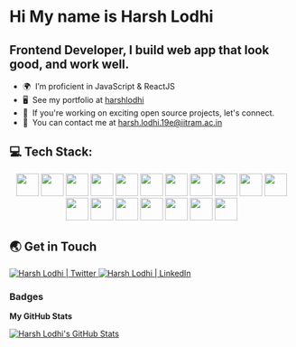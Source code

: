 # Hi My name is Harsh Lodhi

## Frontend Developer, I build web app that look good, and work well.

- 🌍  I’m proficient in JavaScript & ReactJS
- 🖥️  See my portfolio at [harshlodhi](https://harshlodhi.netlify.app)
- 📌  If you're working on exciting open source projects, let's connect.
- 🤝  You can contact me at [harsh.lodhi.19e@iitram.ac.in](mailto:harsh.lodhi.19e@iitram.ac.in)

## 💻 Tech Stack:

<div align="center">

<img src="https://cdn.jsdelivr.net/gh/devicons/devicon/icons/html5/html5-original.svg" width=40 height=40  />
<img src="https://cdn.jsdelivr.net/gh/devicons/devicon/icons/css3/css3-original.svg" width=40 height=40/>
<img src="https://cdn.jsdelivr.net/gh/devicons/devicon/icons/javascript/javascript-original.svg" width=40 height=40/>
<img src="https://cdn.jsdelivr.net/gh/devicons/devicon/icons/java/java-original.svg" width=40 height=40 />          
<img src="https://cdn.jsdelivr.net/gh/devicons/devicon/icons/bootstrap/bootstrap-plain.svg" width=40 height=40/>
<img src="https://cdn.jsdelivr.net/gh/devicons/devicon/icons/tailwindcss/tailwindcss-plain.svg"  width=40 height=40/>
<img src="https://cdn.jsdelivr.net/gh/devicons/devicon/icons/react/react-original.svg" width=40 height=40/>
<img src="https://cdn.jsdelivr.net/gh/devicons/devicon/icons/redux/redux-original.svg" width=40 height=40/>
<img src="https://cdn.jsdelivr.net/gh/devicons/devicon/icons/python/python-original.svg" width=40 height=40 />
<img src="https://cdn.jsdelivr.net/gh/devicons/devicon/icons/mongodb/mongodb-original.svg" width=40 height=40/>
<!-- <img src="https://cdn.jsdelivr.net/gh/devicons/devicon/icons/mysql/mysql-original.svg" width=40 height=40/> -->
<img src="https://cdn.jsdelivr.net/gh/devicons/devicon/icons/npm/npm-original-wordmark.svg" width=40 height=40 />
<img src="https://cdn.jsdelivr.net/gh/devicons/devicon/icons/nodejs/nodejs-plain.svg" width=40 height=40 />
<img src="https://cdn.jsdelivr.net/gh/devicons/devicon/icons/figma/figma-original.svg" width=40 height=40/>
<img src="https://cdn.jsdelivr.net/gh/devicons/devicon/icons/sass/sass-original.svg" width=40 height=40 />    
<img src="https://cdn.jsdelivr.net/gh/devicons/devicon/icons/git/git-original.svg" width=40 height=40/>
<img src="https://cdn.jsdelivr.net/gh/devicons/devicon/icons/linux/linux-original.svg" width=40 height=40 />
<img src="https://cdn.jsdelivr.net/gh/devicons/devicon/icons/vscode/vscode-original.svg" width=40 height=40 />
<img src="https://cdn.jsdelivr.net/gh/devicons/devicon/icons/matlab/matlab-original.svg" width=40 height=40/>

</div>

## 🌏 Get in Touch

<a href="https://twitter.com/Harsh11lodhi">
  <img  alt="Harsh Lodhi | Twitter "src="https://img.icons8.com/fluent/48/000000/twitter.png"/>
</a>
<a href="https://www.linkedin.com/in/harsh-lodhi-a54281196/">
  <img  alt="Harsh Lodhi | LinkedIn "src="https://img.icons8.com/fluent/48/000000/linkedin.png"/>
</a>

### Badges

<b>My GitHub Stats</b>

<a href="http://www.github.com/harshlodhi00"><img src="https://github-readme-stats.vercel.app/api?username=harshlodhi00&show_icons=true&hide=contribs&count_private=true&title_color=0891b2&text_color=ffffff&icon_color=0891b2&bg_color=1c1917&hide_border=true&show_icons=true" alt="Harsh Lodhi's GitHub Stats" /></a>
